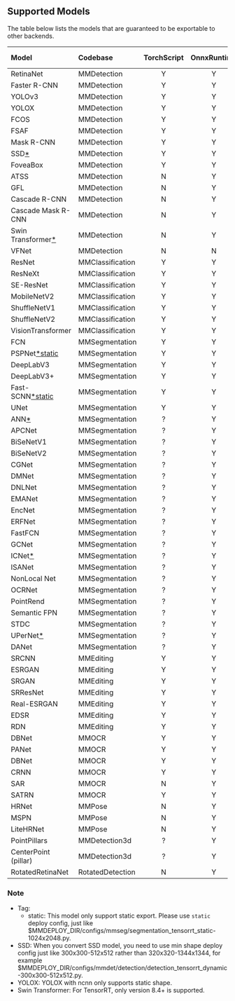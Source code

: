 ## Supported Models

The table below lists the models that are guaranteed to be exportable to other backends.

| Model                       | Codebase         | TorchScript | OnnxRuntime | TensorRT | ncnn | PPLNN | OpenVINO |                                          Model config                                           |
| :-------------------------- | :--------------- | :---------: | :---------: | :------: | :--: | :---: | :------: | :---------------------------------------------------------------------------------------------: |
| RetinaNet                   | MMDetection      |      Y      |      Y      |    Y     |  Y   |   Y   |    Y     |        [config](https://github.com/open-mmlab/mmdetection/tree/master/configs/retinanet)        |
| Faster R-CNN                | MMDetection      |      Y      |      Y      |    Y     |  Y   |   Y   |    Y     |       [config](https://github.com/open-mmlab/mmdetection/tree/master/configs/faster_rcnn)       |
| YOLOv3                      | MMDetection      |      Y      |      Y      |    Y     |  Y   |   N   |    Y     |          [config](https://github.com/open-mmlab/mmdetection/tree/master/configs/yolo)           |
| YOLOX                       | MMDetection      |      Y      |      Y      |    Y     |  Y   |   N   |    Y     |          [config](https://github.com/open-mmlab/mmdetection/tree/master/configs/yolox)          |
| FCOS                        | MMDetection      |      Y      |      Y      |    Y     |  Y   |   N   |    Y     |          [config](https://github.com/open-mmlab/mmdetection/tree/master/configs/fcos)           |
| FSAF                        | MMDetection      |      Y      |      Y      |    Y     |  Y   |   Y   |    Y     |          [config](https://github.com/open-mmlab/mmdetection/tree/master/configs/fsaf)           |
| Mask R-CNN                  | MMDetection      |      Y      |      Y      |    Y     |  N   |   N   |    Y     |        [config](https://github.com/open-mmlab/mmdetection/tree/master/configs/mask_rcnn)        |
| SSD[\*](#note)              | MMDetection      |      Y      |      Y      |    Y     |  Y   |   N   |    Y     |           [config](https://github.com/open-mmlab/mmdetection/tree/master/configs/ssd)           |
| FoveaBox                    | MMDetection      |      Y      |      Y      |    N     |  N   |   N   |    Y     |        [config](https://github.com/open-mmlab/mmdetection/tree/master/configs/foveabox)         |
| ATSS                        | MMDetection      |      N      |      Y      |    Y     |  N   |   N   |    Y     |          [config](https://github.com/open-mmlab/mmdetection/tree/master/configs/atss)           |
| GFL                         | MMDetection      |      N      |      Y      |    Y     |  N   |   ?   |    Y     |           [config](https://github.com/open-mmlab/mmdetection/tree/master/configs/gfl)           |
| Cascade R-CNN               | MMDetection      |      N      |      Y      |    Y     |  N   |   Y   |    Y     |      [config](https://github.com/open-mmlab/mmdetection/tree/master/configs/cascade_rcnn)       |
| Cascade Mask R-CNN          | MMDetection      |      N      |      Y      |    Y     |  N   |   N   |    Y     |      [config](https://github.com/open-mmlab/mmdetection/tree/master/configs/cascade_rcnn)       |
| Swin Transformer[\*](#note) | MMDetection      |      N      |      Y      |    Y     |  N   |   N   |    N     |          [config](https://github.com/open-mmlab/mmdetection/tree/master/configs/swin)           |
| VFNet                       | MMDetection      |      N      |      N      |    N     |  N   |   N   |    Y     |          [config](https://github.com/open-mmlab/mmdetection/tree/master/configs/vfnet)          |
| ResNet                      | MMClassification |      Y      |      Y      |    Y     |  Y   |   Y   |    Y     |       [config](https://github.com/open-mmlab/mmclassification/tree/master/configs/resnet)       |
| ResNeXt                     | MMClassification |      Y      |      Y      |    Y     |  Y   |   Y   |    Y     |      [config](https://github.com/open-mmlab/mmclassification/tree/master/configs/resnext)       |
| SE-ResNet                   | MMClassification |      Y      |      Y      |    Y     |  Y   |   Y   |    Y     |      [config](https://github.com/open-mmlab/mmclassification/tree/master/configs/seresnet)      |
| MobileNetV2                 | MMClassification |      Y      |      Y      |    Y     |  Y   |   Y   |    Y     |    [config](https://github.com/open-mmlab/mmclassification/tree/master/configs/mobilenet_v2)    |
| ShuffleNetV1                | MMClassification |      Y      |      Y      |    Y     |  Y   |   Y   |    Y     |   [config](https://github.com/open-mmlab/mmclassification/tree/master/configs/shufflenet_v1)    |
| ShuffleNetV2                | MMClassification |      Y      |      Y      |    Y     |  Y   |   Y   |    Y     |   [config](https://github.com/open-mmlab/mmclassification/tree/master/configs/shufflenet_v2)    |
| VisionTransformer           | MMClassification |      Y      |      Y      |    ?     |  Y   |   ?   |    ?     | [config](https://github.com/open-mmlab/mmclassification/tree/master/configs/vision_transformer) |
| FCN                         | MMSegmentation   |      Y      |      Y      |    Y     |  Y   |   Y   |    Y     |         [config](https://github.com/open-mmlab/mmsegmentation/tree/master/configs/fcn)          |
| PSPNet[\*static](#note)     | MMSegmentation   |      Y      |      Y      |    Y     |  Y   |   Y   |    Y     |        [config](https://github.com/open-mmlab/mmsegmentation/tree/master/configs/pspnet)        |
| DeepLabV3                   | MMSegmentation   |      Y      |      Y      |    Y     |  Y   |   Y   |    Y     |      [config](https://github.com/open-mmlab/mmsegmentation/tree/master/configs/deeplabv3)       |
| DeepLabV3+                  | MMSegmentation   |      Y      |      Y      |    Y     |  Y   |   Y   |    Y     |    [config](https://github.com/open-mmlab/mmsegmentation/tree/master/configs/deeplabv3plus)     |
| Fast-SCNN[\*static](#note)  | MMSegmentation   |      Y      |      Y      |    Y     |  N   |   Y   |    Y     |       [config](https://github.com/open-mmlab/mmsegmentation/tree/master/configs/fastscnn)       |
| UNet                        | MMSegmentation   |      Y      |      Y      |    Y     |  Y   |   Y   |    Y     |         [config](https://github.com/open-mmlab/mmsegmentation/tree/master/configs/unet)         |
| ANN[\*](#note)              | MMSegmentation   |      ?      |      Y      |    Y     |  N   |   N   |    N     |         [config](https://github.com/open-mmlab/mmsegmentation/tree/master/configs/ann)          |
| APCNet                      | MMSegmentation   |      ?      |      Y      |    Y     |  Y   |   N   |    N     |        [config](https://github.com/open-mmlab/mmsegmentation/tree/master/configs/apcnet)        |
| BiSeNetV1                   | MMSegmentation   |      ?      |      Y      |    Y     |  Y   |   N   |    Y     |      [config](https://github.com/open-mmlab/mmsegmentation/tree/master/configs/bisenetv1)       |
| BiSeNetV2                   | MMSegmentation   |      ?      |      Y      |    Y     |  Y   |   N   |    Y     |      [config](https://github.com/open-mmlab/mmsegmentation/tree/master/configs/bisenetv2)       |
| CGNet                       | MMSegmentation   |      ?      |      Y      |    Y     |  Y   |   N   |    Y     |        [config](https://github.com/open-mmlab/mmsegmentation/tree/master/configs/cgnet)         |
| DMNet                       | MMSegmentation   |      ?      |      Y      |    N     |  N   |   N   |    N     |        [config](https://github.com/open-mmlab/mmsegmentation/tree/master/configs/dmnet)         |
| DNLNet                      | MMSegmentation   |      ?      |      Y      |    Y     |  Y   |   N   |    Y     |        [config](https://github.com/open-mmlab/mmsegmentation/tree/master/configs/dnlnet)        |
| EMANet                      | MMSegmentation   |      ?      |      Y      |    Y     |  N   |   N   |    Y     |        [config](https://github.com/open-mmlab/mmsegmentation/tree/master/configs/emanet)        |
| EncNet                      | MMSegmentation   |      ?      |      Y      |    Y     |  N   |   N   |    Y     |        [config](https://github.com/open-mmlab/mmsegmentation/tree/master/configs/encnet)        |
| ERFNet                      | MMSegmentation   |      ?      |      Y      |    Y     |  Y   |   N   |    Y     |        [config](https://github.com/open-mmlab/mmsegmentation/tree/master/configs/erfnet)        |
| FastFCN                     | MMSegmentation   |      ?      |      Y      |    Y     |  Y   |   N   |    Y     |       [config](https://github.com/open-mmlab/mmsegmentation/tree/master/configs/fastfcn)        |
| GCNet                       | MMSegmentation   |      ?      |      Y      |    Y     |  N   |   N   |    N     |        [config](https://github.com/open-mmlab/mmsegmentation/tree/master/configs/gcnet)         |
| ICNet[\*](#note)            | MMSegmentation   |      ?      |      Y      |    Y     |  N   |   N   |    Y     |        [config](https://github.com/open-mmlab/mmsegmentation/tree/master/configs/icnet)         |
| ISANet                      | MMSegmentation   |      ?      |      Y      |    Y     |  N   |   N   |    Y     |        [config](https://github.com/open-mmlab/mmsegmentation/tree/master/configs/isanet)        |
| NonLocal Net                | MMSegmentation   |      ?      |      Y      |    Y     |  Y   |   N   |    Y     |     [config](https://github.com/open-mmlab/mmsegmentation/tree/master/configs/nonlocal_net)     |
| OCRNet                      | MMSegmentation   |      ?      |      Y      |    Y     |  Y   |   N   |    Y     |        [config](https://github.com/open-mmlab/mmsegmentation/tree/master/configs/ocrnet)        |
| PointRend                   | MMSegmentation   |      ?      |      Y      |    Y     |  N   |   N   |    Y     |      [config](https://github.com/open-mmlab/mmsegmentation/tree/master/configs/point_rend)      |
| Semantic FPN                | MMSegmentation   |      ?      |      Y      |    Y     |  Y   |   N   |    Y     |       [config](https://github.com/open-mmlab/mmsegmentation/tree/master/configs/sem_fpn)        |
| STDC                        | MMSegmentation   |      ?      |      Y      |    Y     |  Y   |   N   |    Y     |         [config](https://github.com/open-mmlab/mmsegmentation/tree/master/configs/stdc)         |
| UPerNet[\*](#note)          | MMSegmentation   |      ?      |      Y      |    Y     |  N   |   N   |    N     |       [config](https://github.com/open-mmlab/mmsegmentation/tree/master/configs/upernet)        |
| DANet                       | MMSegmentation   |      ?      |      Y      |    Y     |  N   |   N   |    N     |        [config](https://github.com/open-mmlab/mmsegmentation/tree/master/configs/danet)         |
| SRCNN                       | MMEditing        |      Y      |      Y      |    Y     |  Y   |   Y   |    Y     |      [config](https://github.com/open-mmlab/mmediting/tree/master/configs/restorers/srcnn)      |
| ESRGAN                      | MMEditing        |      Y      |      Y      |    Y     |  Y   |   Y   |    Y     |     [config](https://github.com/open-mmlab/mmediting/tree/master/configs/restorers/esrgan)      |
| SRGAN                       | MMEditing        |      Y      |      Y      |    Y     |  Y   |   Y   |    Y     | [config](https://github.com/open-mmlab/mmediting/tree/master/configs/restorers/srresnet_srgan)  |
| SRResNet                    | MMEditing        |      Y      |      Y      |    Y     |  Y   |   Y   |    Y     | [config](https://github.com/open-mmlab/mmediting/tree/master/configs/restorers/srresnet_srgan)  |
| Real-ESRGAN                 | MMEditing        |      Y      |      Y      |    Y     |  Y   |   Y   |    Y     |   [config](https://github.com/open-mmlab/mmediting/tree/master/configs/restorers/real_esrgan)   |
| EDSR                        | MMEditing        |      Y      |      Y      |    Y     |  Y   |   N   |    Y     |      [config](https://github.com/open-mmlab/mmediting/tree/master/configs/restorers/edsr)       |
| RDN                         | MMEditing        |      Y      |      Y      |    Y     |  Y   |   Y   |    Y     |       [config](https://github.com/open-mmlab/mmediting/tree/master/configs/restorers/rdn)       |
| DBNet                       | MMOCR            |      Y      |      Y      |    Y     |  Y   |   Y   |    Y     |          [config](https://github.com/open-mmlab/mmocr/tree/main/configs/textdet/dbnet)          |
| PANet                       | MMOCR            |      Y      |      Y      |    Y     |  Y   |   ?   |    Y     |          [config](https://github.com/open-mmlab/mmocr/tree/main/configs/textdet/panet)          |
| DBNet                       | MMOCR            |      Y      |      Y      |    Y     |  Y   |   ?   |    Y     |         [config](https://github.com/open-mmlab/mmocr/tree/main/configs/textdet/psenet)          |
| CRNN                        | MMOCR            |      Y      |      Y      |    Y     |  Y   |   Y   |    N     |         [config](https://github.com/open-mmlab/mmocr/tree/main/configs/textrecog/crnn)          |
| SAR                         | MMOCR            |      N      |      Y      |    N     |  N   |   N   |    N     |          [config](https://github.com/open-mmlab/mmocr/tree/main/configs/textrecog/sar)          |
| SATRN                       | MMOCR            |      Y      |      Y      |    Y     |  N   |   N   |    N     |         [config](https://github.com/open-mmlab/mmocr/tree/main/configs/textrecog/satrn)         |
| HRNet                       | MMPose           |      N      |      Y      |    Y     |  Y   |   N   |    Y     |     [config](https://mmpose.readthedocs.io/en/latest/papers/backbones.html#hrnet-cvpr-2019)     |
| MSPN                        | MMPose           |      N      |      Y      |    Y     |  Y   |   N   |    Y     |     [config](https://mmpose.readthedocs.io/en/latest/papers/backbones.html#mspn-arxiv-2019)     |
| LiteHRNet                   | MMPose           |      N      |      Y      |    Y     |  N   |   N   |    Y     |   [config](https://mmpose.readthedocs.io/en/latest/papers/backbones.html#litehrnet-cvpr-2021)   |
| PointPillars                | MMDetection3d    |      ?      |      Y      |    Y     |  N   |   N   |    Y     |     [config](https://github.com/open-mmlab/mmdetection3d/blob/master/configs/pointpillars)      |
| CenterPoint (pillar)        | MMDetection3d    |      ?      |      Y      |    Y     |  N   |   N   |    Y     |      [config](https://github.com/open-mmlab/mmdetection3d/blob/master/configs/centerpoint)      |
| RotatedRetinaNet            | RotatedDetection |      N      |      Y      |    Y     |  N   |   N   |    N     | [config](https://github.com/open-mmlab/mmrotate/blob/main/configs/rotated_retinanet/README.md)  |

### Note

- Tag:
  - static: This model only support static export. Please use `static` deploy config, just like $MMDEPLOY_DIR/configs/mmseg/segmentation_tensorrt_static-1024x2048.py.
- SSD: When you convert SSD model, you need to use min shape deploy config just like 300x300-512x512 rather than 320x320-1344x1344, for example $MMDEPLOY_DIR/configs/mmdet/detection/detection_tensorrt_dynamic-300x300-512x512.py.
- YOLOX: YOLOX with ncnn only supports static shape.
- Swin Transformer: For TensorRT, only version 8.4+ is supported.

